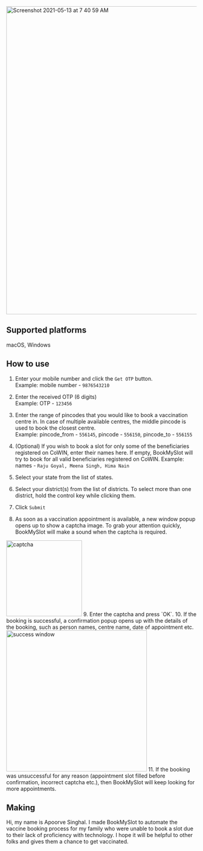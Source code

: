 <img width="812" alt="Screenshot 2021-05-13 at 7 40 59 AM" src="https://user-images.githubusercontent.com/15952329/118070514-af8a4080-b3c3-11eb-8f13-cf50533f167c.png">

## Supported platforms
macOS, Windows

## How to use

1. Enter your mobile number and click the `Get OTP` button.  
Example: mobile number - `9876543210`

2. Enter the received OTP (6 digits)  
Example: OTP - `123456`
3. Enter the range of pincodes that you would like to book a vaccination centre in. In case of multiple available centres, the middle pincode is used to book the closest centre.  
Example: pincode_from - `556145`, pincode - `556150`, pincode_to - `556155`
4. (Optional) If you wish to book a slot for only some of the beneficiaries registered on CoWIN, enter their names here. If empty, BookMySlot will try to book for all valid beneficiaries registered on CoWIN.
Example: names - `Raju Goyal, Meena Singh, Hima Nain`
5. Select your state from the list of states.
6. Select your district(s) from the list of districts. To select more than one district, hold the control key while clicking them.
7. Click `Submit`
8. As soon as a vaccination appointment is available, a new window popup opens up to show a captcha image. To grab your attention quickly, BookMySlot will make a sound when the captcha is required.   

<img height="200" alt="captcha" src="https://user-images.githubusercontent.com/15952329/118070555-c6309780-b3c3-11eb-9105-dc653193d0cc.png">
9. Enter the captcha and press `OK`.     
10. If the booking is successful, a confirmation popup opens up with the details of the booking, such as person names, centre name, date of appointment etc.   

<img width="372" alt="success window" src="https://user-images.githubusercontent.com/15952329/117899446-c312aa00-b2e4-11eb-8442-28a2daf5b8d9.png">
11. If the booking was unsuccessful for any reason (appointment slot filled before confirmation, incorrect captcha etc.), then BookMySlot will keep looking for more appointments.

## Making

Hi, my name is Apoorve Singhal. I made BookMySlot to automate the vaccine booking process for my family who were unable to book a slot due to their lack of proficiency with technology. I hope it will be helpful to other folks and gives them a chance to get vaccinated.


